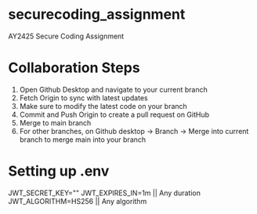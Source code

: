 # securecoding_assignment
 AY2425 Secure Coding Assignment

# Collaboration Steps
1. Open Github Desktop and navigate to your current branch
2. Fetch Origin to sync with latest updates
3. Make sure to modify the latest code on your branch
4. Commit and Push Origin to create a pull request on GitHub 
5. Merge to main branch
6. For other branches, on Github desktop -> Branch -> Merge into current branch to merge main into your branch

# Setting up .env
JWT_SECRET_KEY=""
JWT_EXPIRES_IN=1m || Any duration
JWT_ALGORITHM=HS256 || Any algorithm